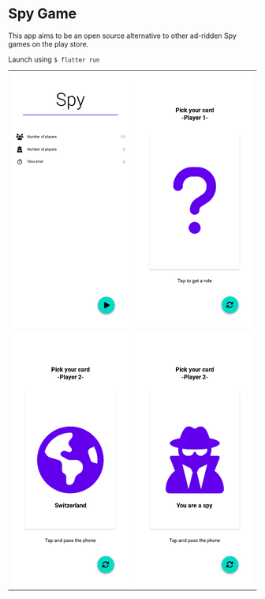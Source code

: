 # Spy Game

This app aims to be an open source alternative to other ad-ridden Spy games on the play store.

Launch using `$ flutter run`

|                             |                             |
|-----------------------------|-----------------------------|
|![](./pictures/settings.png) | ![](./pictures/question.png) 
|![](./pictures/innocent.png) | ![](./pictures/spy.png)   
